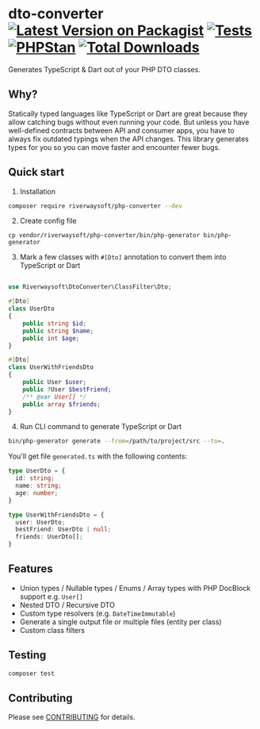# dto-converter [![Latest Version on Packagist](https://img.shields.io/packagist/v/riverwaysoft/php-converter.svg?style=flat-square)](https://packagist.org/packages/riverwaysoft/php-converter) [![Tests](https://github.com/riverwaysoft/dto-converter/actions/workflows/php.yml/badge.svg?branch=master)](https://github.com/riverwaysoft/dto-converter/actions/workflows/php.yml) [![PHPStan](https://github.com/riverwaysoft/dto-converter/actions/workflows/static_analysis.yml/badge.svg?branch=master)](https://github.com/riverwaysoft/dto-converter/actions/workflows/static_analysis.yml) [![Total Downloads](https://img.shields.io/packagist/dt/riverwaysoft/php-converter.svg?style=flat-square)](https://packagist.org/packages/riverwaysoft/php-converter)


Generates TypeScript & Dart out of your PHP DTO classes.

## Why?
Statically typed languages like TypeScript or Dart are great because they allow catching bugs without even running your code. But unless you have well-defined contracts between API and consumer apps, you have to always fix outdated typings when the API changes.
This library generates types for you so you can move faster and encounter fewer bugs.

## Quick start

1) Installation
```bash
composer require riverwaysoft/php-converter --dev
```

2) Create config file
```
cp vendor/riverwaysoft/php-converter/bin/php-generator bin/php-generator
```

3) Mark a few classes with `#[Dto]` annotation to convert them into TypeScript or Dart
```php

use Riverwaysoft\DtoConverter\ClassFilter\Dto;

#[Dto]
class UserDto
{
    public string $id;
    public string $name;
    public int $age;
}

#[Dto]
class UserWithFriendsDto
{
    public User $user;
    public ?User $bestFriend;
    /** @var User[] */
    public array $friends;
}

```

4) Run CLI command to generate TypeScript or Dart
```bash
bin/php-generator generate --from=/path/to/project/src --to=.
```

You'll get file `generated.ts` with the following contents:

```typescript
type UserDto = { 
  id: string; 
  name: string; 
  age: number;
}

type UserWithFriendsDto = {
  user: UserDto;
  bestFriend: UserDto | null;
  friends: UserDto[];
}
```

## Features
- Union types / Nullable types / Enums / Array types with PHP DocBlock support e.g. `User[]`
- Nested DTO / Recursive DTO
- Custom type resolvers (e.g. `DateTimeImmutable`)
- Generate a single output file or multiple files (entity per class)
- Custom class filters

## Testing

``` bash
composer test
```

## Contributing

Please see [CONTRIBUTING](./CONTRIBUTING.md) for details.


